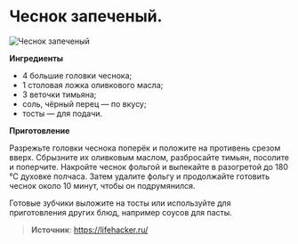 # Чеснок запеченый.

![Чеснок запеченый](/images/Kulinar/Other/chesnok_rec_004.jpg 'Чеснок запеченый')

**Ингредиенты**

- 4 большие головки чеснока;
- 1 столовая ложка оливкового масла;
- 3 веточки тимьяна;
- соль, чёрный перец — по вкусу;
- тосты — для подачи.

**Приготовление**

Разрежьте головки чеснока поперёк и положите на противень срезом вверх. Сбрызните их оливковым маслом, разбросайте тимьян, посолите и поперчите. Накройте чеснок фольгой и выпекайте в разогретой до 180 °С духовке полчаса. Затем удалите фольгу и продолжайте готовить чеснок около 10 минут, чтобы он подрумянился.

Готовые зубчики выложите на тосты или используйте для приготовления других блюд, например соусов для пасты.

> **Источник**: https://lifehacker.ru/
